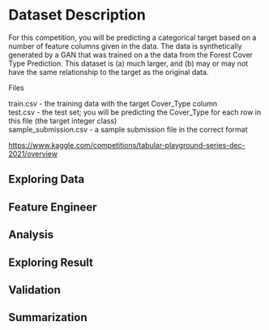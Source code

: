 # Dataset Description

For this competition, you will be predicting a categorical target based on a number of feature columns given in the data.
The data is synthetically generated by a GAN that was trained on a the data from the Forest Cover Type Prediction. This dataset is (a) much larger, and (b) may or may not have the same relationship to the target as the original data.

Files

train.csv - the training data with the target Cover_Type column<br />
test.csv - the test set; you will be predicting the Cover_Type for each row in this file (the target integer class)<br />
sample_submission.csv - a sample submission file in the correct format<br />

https://www.kaggle.com/competitions/tabular-playground-series-dec-2021/overview

## Exploring Data

## Feature Engineer

## Analysis

## Exploring Result

## Validation

## Summarization
